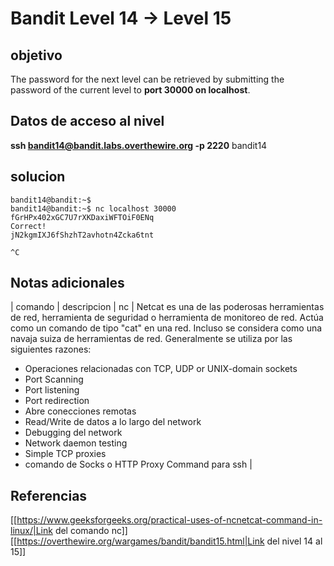 # Bandit Level 14 -> Level 15



## objetivo
The password for the next level can be retrieved by submitting the password of the current level to **port 30000 on localhost**.

## Datos de acceso al nivel
**ssh bandit14@bandit.labs.overthewire.org -p 2220**
bandit14


## solucion
```bash()
bandit14@bandit:~$ 
bandit14@bandit:~$ nc localhost 30000
fGrHPx402xGC7U7rXKDaxiWFTOiF0ENq
Correct!
jN2kgmIXJ6fShzhT2avhotn4Zcka6tnt

^C
```

## Notas adicionales
| comando | descripcion
| nc | Netcat es una de las poderosas herramientas de red, herramienta de seguridad o herramienta de monitoreo de red. Actúa como un comando de tipo "cat" en una red. Incluso se considera como una navaja suiza de herramientas de red. Generalmente se utiliza por las siguientes razones:
-   Operaciones relacionadas con TCP, UDP or UNIX-domain sockets
-   Port Scanning
-   Port listening
-   Port redirection
-  Abre conecciones remotas
-   Read/Write de datos a lo largo del network
-   Debugging del network
-   Network daemon testing
-   Simple TCP proxies
-  comando de Socks o HTTP Proxy Command para ssh |

## Referencias
[[https://www.geeksforgeeks.org/practical-uses-of-ncnetcat-command-in-linux/|Link del comando nc]]
[[https://overthewire.org/wargames/bandit/bandit15.html|Link del nivel 14 al 15]]


